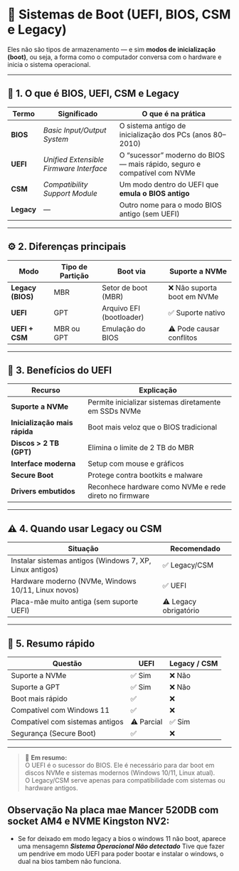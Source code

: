 # 🧩 Sistemas de Boot (UEFI, BIOS, CSM e Legacy)

Eles não são tipos de armazenamento — e sim **modos de inicialização (boot)**, ou seja, a forma como o computador conversa com o hardware e inicia o sistema operacional.

---

## 🧠 1. O que é BIOS, UEFI, CSM e Legacy

| Termo | Significado | O que é na prática |
|--------|--------------|--------------------|
| **BIOS** | *Basic Input/Output System* | O sistema antigo de inicialização dos PCs (anos 80–2010) |
| **UEFI** | *Unified Extensible Firmware Interface* | O “sucessor” moderno do BIOS — mais rápido, seguro e compatível com NVMe |
| **CSM** | *Compatibility Support Module* | Um modo dentro do UEFI que **emula o BIOS antigo** |
| **Legacy** | — | Outro nome para o modo BIOS antigo (sem UEFI) |

---

## ⚙️ 2. Diferenças principais

| Modo | Tipo de Partição | Boot via | Suporte a NVMe |
|------|------------------|-----------|----------------|
| **Legacy (BIOS)** | MBR | Setor de boot (MBR) | ❌ Não suporta boot em NVMe |
| **UEFI** | GPT | Arquivo EFI (bootloader) | ✅ Suporte nativo |
| **UEFI + CSM** | MBR ou GPT | Emulação do BIOS | ⚠️ Pode causar conflitos |

---

## 🚀 3. Benefícios do UEFI

| Recurso | Explicação |
|----------|------------|
| **Suporte a NVMe** | Permite inicializar sistemas diretamente em SSDs NVMe |
| **Inicialização mais rápida** | Boot mais veloz que o BIOS tradicional |
| **Discos > 2 TB (GPT)** | Elimina o limite de 2 TB do MBR |
| **Interface moderna** | Setup com mouse e gráficos |
| **Secure Boot** | Protege contra bootkits e malware |
| **Drivers embutidos** | Reconhece hardware como NVMe e rede direto no firmware |

---

## ⚠️ 4. Quando usar Legacy ou CSM

| Situação | Recomendado |
|-----------|--------------|
| Instalar sistemas antigos (Windows 7, XP, Linux antigos) | ✅ Legacy/CSM |
| Hardware moderno (NVMe, Windows 10/11, Linux novos) | ✅ UEFI |
| Placa-mãe muito antiga (sem suporte UEFI) | ⚠️ Legacy obrigatório |

---

## 🧩 5. Resumo rápido

| Questão | UEFI | Legacy / CSM |
|----------|------|---------------|
| Suporte a NVMe | ✅ Sim | ❌ Não |
| Suporte a GPT | ✅ Sim | ❌ Não |
| Boot mais rápido | ✅ | ❌ |
| Compatível com Windows 11 | ✅ | ❌ |
| Compatível com sistemas antigos | ⚠️ Parcial | ✅ Sim |
| Segurança (Secure Boot) | ✅ | ❌ |

---

> 💬 **Em resumo:**  
> O UEFI é o sucessor do BIOS. Ele é necessário para dar boot em discos NVMe e sistemas modernos (Windows 10/11, Linux atual).  
> O Legacy/CSM serve apenas para compatibilidade com sistemas ou hardware antigos.


## Observação Na placa mae Mancer 520DB com socket AM4 e NVME Kingston NV2:

- Se for deixado em modo legacy a bios o windows 11 não boot, aparece uma mensagemn ***Sistema Operacional Não detectado*** Tive que fazer um pendrive em modo UEFI para poder bootar e instalar o windows, o dual na bios tambem não funciona.

